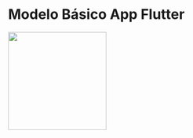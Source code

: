 # Modelo Básico App Flutter

<img src="(https://github.com/brendowR/senac/blob/master/Aulas_Thiago/Aula4/Capturar.PNG)" width="200">
